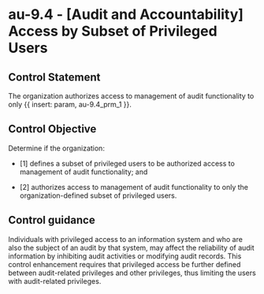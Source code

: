 # au-9.4 - \[Audit and Accountability\] Access by Subset of Privileged Users

## Control Statement

The organization authorizes access to management of audit functionality to only {{ insert: param, au-9.4_prm_1 }}.

## Control Objective

Determine if the organization:

- \[1\] defines a subset of privileged users to be authorized access to management of audit functionality; and

- \[2\] authorizes access to management of audit functionality to only the organization-defined subset of privileged users.

## Control guidance

Individuals with privileged access to an information system and who are also the subject of an audit by that system, may affect the reliability of audit information by inhibiting audit activities or modifying audit records. This control enhancement requires that privileged access be further defined between audit-related privileges and other privileges, thus limiting the users with audit-related privileges.
